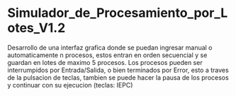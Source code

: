 # Simulador_de_Procesamiento_por_Lotes_V1.2
 Desarrollo de una interfaz grafica donde se puedan ingresar manual o automaticamente n procesos, estos entran en orden secuencial y se guardan en lotes de maximo 5 procesos. Los procesos pueden ser interrumpidos por Entrada/Salida, o bien terminados por Error, esto a traves de la pulsacion de teclas, tambien se puede hacer la pausa de los procesos y continuar con su ejecucion (teclas: IEPC)
